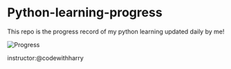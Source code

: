 # Python-learning-progress

This repo is the progress record of my python learning updated daily by me!

![Progress](https://progress-bar.dev/21/?width=500)


instructor:@codewithharry
